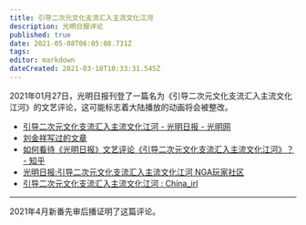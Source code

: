```yaml
---
title: 引导二次元文化支流汇入主流文化江河
description: 光明日报评论
published: true
date: 2021-05-08T06:05:08.731Z
tags: 
editor: markdown
dateCreated: 2021-03-18T10:33:31.545Z
---
```


2021年01月27日，光明日报刊登了一篇名为《引导二次元文化支流汇入主流文化江河》的文艺评论，这可能标志着大陆播放的动画将会被整改。

+ [引导二次元文化支流汇入主流文化江河 - 光明日报 - 光明网](https://web.archive.org/web/20210128170327mp_/https://epaper.gmw.cn/gmrb/html/2021-01/27/nw.D110000gmrb_20210127_2-13.htm)
+ [刘金祥写过的文章](https://archive.is/oJOGM "https://www.google.com/search?q=刘金祥&newwindow=1&tbm=nws")
+ [如何看待《光明日报》文艺评论《引导二次元文化支流汇入主流文化江河》？ - 知乎](https://web.archive.org/web/20210129031039/https://www.zhihu.com/question/441627645)
+ [光明日报:引导二次元文化支流汇入主流文化江河 NGA玩家社区](https://archive.is/ZgJx9 "https://bbs.nga.cn/read.php?tid=25311930")
+ [引导二次元文化支流汇入主流文化江河 : China_irl](https://web.archive.org/web/20210203021725/https://old.reddit.com/r/China_irl/comments/l72b9l/引导二次元文化支流汇入主流文化江河/)

---

2021年4月新番先审后播证明了这篇评论。